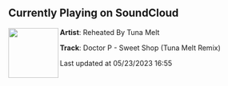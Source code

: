 ## Currently Playing on SoundCloud

[<img align="left" width="100" src="https://i1.sndcdn.com/artworks-yNB9iKLg6pSuyO5j-QQEsLw-t500x500.jpg">](https://soundcloud.com/reheatedtunamelt/sweetshop)

**Artist**: Reheated By Tuna Melt 

**Track**: Doctor P - Sweet Shop (Tuna Melt Remix)

Last updated at 05/23/2023 16:55
